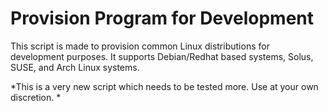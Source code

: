 # Provision Program for Development
This script is made to provision common Linux distributions for development purposes.
It supports Debian/Redhat based systems, Solus, SUSE, and Arch Linux systems.

*This is a very new script which needs to be tested more. Use at your own discretion. *
